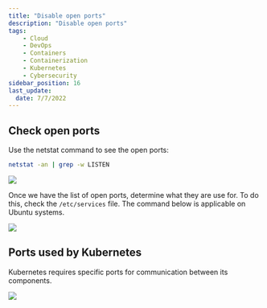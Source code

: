 ```yaml
---
title: "Disable open ports"
description: "Disable open ports"
tags: 
    - Cloud
    - DevOps
    - Containers
    - Containerization
    - Kubernetes
    - Cybersecurity
sidebar_position: 16
last_update:
  date: 7/7/2022
---
```




## Check open ports 

Use the netstat command to see the open ports:

```bash
netstat -an | grep -w LISTEN 
```

<div class='img-center'>

![](/img/docs/check-open-ports-using-netstat.png)

</div>


Once we have the list of open ports, determine what they are use for. To do this, check the `/etc/services` file. The command below is applicable on Ubuntu systems.

<div class='img-center'>

![](/img/docs/check-the-services-file-ubuntu.png)

</div>


## Ports used by Kubernetes 

Kubernetes requires specific ports for communication between its components. 

<div class='img-center'>

![](/img/docs/disable-open-ports-retain-only-ports-used-by-Kubernetes.png)

</div>



 